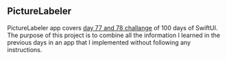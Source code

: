 ## PictureLabeler

PictureLabeler app covers [day 77 and 78 challange](https://www.hackingwithswift.com/100/swiftui/77) of 100 days of SwiftUI. The purpose of this project is to combine all the information I learned in the previous days in an app that I implemented without following any instructions.

